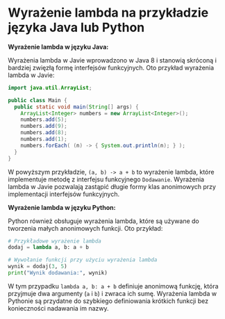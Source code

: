 # Wyrażenie lambda na przykładzie języka Java lub Python

**Wyrażenie lambda w języku Java:**

Wyrażenia lambda w Javie wprowadzono w Java 8 i stanowią skróconą i bardziej zwięzłą formę interfejsów funkcyjnych. Oto przykład wyrażenia lambda w Javie:

```java
import java.util.ArrayList;

public class Main {
  public static void main(String[] args) {
    ArrayList<Integer> numbers = new ArrayList<Integer>();
    numbers.add(5);
    numbers.add(9);
    numbers.add(8);
    numbers.add(1);
    numbers.forEach( (n) -> { System.out.println(n); } );
  }
}
```

W powyższym przykładzie, `(a, b) -> a + b` to wyrażenie lambda, które implementuje metodę z interfejsu funkcyjnego `Dodawanie`. Wyrażenia lambda w Javie pozwalają zastąpić długie formy klas anonimowych przy implementacji interfejsów funkcyjnych.

**Wyrażenie lambda w języku Python:**

Python również obsługuje wyrażenia lambda, które są używane do tworzenia małych anonimowych funkcji. Oto przykład:

```python
# Przykładowe wyrażenie lambda
dodaj = lambda a, b: a + b

# Wywołanie funkcji przy użyciu wyrażenia lambda
wynik = dodaj(3, 5)
print("Wynik dodawania:", wynik)
```

W tym przypadku `lambda a, b: a + b` definiuje anonimową funkcję, która przyjmuje dwa argumenty (`a` i `b`) i zwraca ich sumę. Wyrażenia lambda w Pythonie są przydatne do szybkiego definiowania krótkich funkcji bez konieczności nadawania im nazwy.